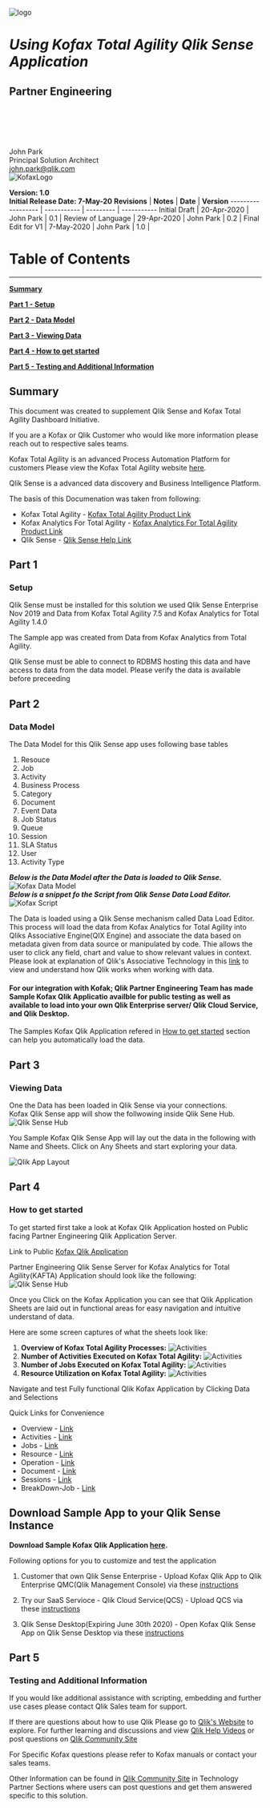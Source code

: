 ![logo](./media/image1.png)

# **_Using Kofax Total Agility  Qlik Sense Application_**

## **Partner Engineering**

<br>  
<br>
<br>
<br>

John Park  
Principal Solution Architect  
john.park@qlik.com  
![KofaxLogo](./media/kofax_logo.png)  

**Version: 1.0**  
**Initial Release Date: 7-May-20**
**Revisions**      | **Notes**   | **Date**  | **Version**
------------------ | ----------- | --------- | -----------
Initial Draft      | 20-Apr-2020 | John Park | 0.1         |
Review of Language | 29-Apr-2020 | John Park | 0.2         |
Final Edit for V1  | 7-May-2020 | John Park | 1.0         |

# Table of Contents

--------------------

[**Summary**](#summary)  

[**Part 1 - Setup**](#part-1)

[**Part 2 - Data Model**](#part-2)

[**Part 3 - Viewing Data**](#part-3)

[**Part 4 - How to get started**](#part-4)

[**Part 5 - Testing and Additional Information**](#part-5)

## **Summary**

This document was created to supplement Qlik Sense and Kofax Total Agility Dashboard Initiative.

If you are a Kofax or Qlik Customer who would like more information please reach out to respective sales teams.

Kofax Total Agility is an advanced Process Automation Platform for customers
Please view the Kofax Total Agility website [here](https://www.kofax.com/Products/totalagility/overview).

Qlik Sense is a advanced data discovery and Business Intelligence Platform.  
  
The basis of this Documenation was taken from following:  

- Kofax Total Agility - [Kofax Total Agility Product Link](hhttps://www.kofax.com/Products/totalagility/overview)  
- Kofax Analytics For Total Agility - [Kofax Analytics For Total Agility Product Link](https://www.kofax.com/Products/process-intelligence/analytics-for-totalagility)  
- Qlik Sense - [Qlik Sense Help Link](https://help.qlik.com/en-US/sense)

## **Part 1**

### Setup

Qlik Sense must be installed for this solution we used Qlik Sense Enterprise Nov 2019 and Data from Kofax Total Agility 7.5 and Kofax Analytics for Total Agility 1.4.0

The Sample app was created from Data from Kofax Analytics from Total Agility.

Qlik Sense must be able to connect to RDBMS hosting this data and have access to data from the data model. Please verify the data is available before preceeding

## **Part 2**

### Data Model  

The Data  Model for this Qlik Sense app uses following base tables 

1. Resouce  
2. Job  
3. Activity  
4. Business Process
5. Category  
6. Document  
7. Event Data
8. Job Status  
9. Queue
10. Session
11. SLA Status  
12. User  
13. Activity Type

**_Below is the Data Model after the Data is loaded to Qlik Sense._**  
![Kofax Data Model](./media/image-datamodel.png)   
**_Below is a snippet fo the Script from Qlik Sense Data Load Editor._**
![Kofax Script](./media/image-script.png)

The Data is loaded using a Qlik Sense mechanism called Data Load Editor.  This process will load the data from Kofax Analytics for Total Agility into Qliks Associative Engine(QIX Engine) and associate the data based on metadata given from data source or manipulated by code.
Thie allows the user to click any field, chart and value to show relevant values in context.
Please look at explanation of Qlik's Associative Technology in this [link](https://www.qlik.com/us/products/associative-difference) to view and understand how Qlik works when working with data.

#### For our integration with Kofak; Qlik Partner Engineering Team has made Sample Kofax Qlik Applicatio availble for public testing as well as available to load into your own Qlik Enterprise server/ Qlik Cloud Service, and Qlik Desktop.

The Samples Kofax Qlik Application refered in [How to get started](#part-4) section can help you automatically load the data.

## **Part 3**

### Viewing Data

One the Data has been loaded in Qlik Sense via your connections.  
Kofax Qlik Sense app will show the follwowing inside Qlik Sene Hub.  
![Qlik Sense Hub](./media/image-splash.jpeg)

You Sample Kofax Qlik Sense App will lay out the data in the following with Name and Sheets.  Click on Any Sheets and start exploring your data.

![Qlik App Layout](./media/image-layout.jpeg)

## **Part 4**

### How to get started

To get started first take a look at Kofax Qlik Application hosted on Public facing Partner Engineering Qlik Application Server.

Link to Public [Kofax Qlik Application](https://pe.qlik.com/hub/stream/9e2c6341-8f09-4cb1-a957-b4b9d87a3934)

Partner Engineering Qlik Sense Server for Kofax Analytics for Total Agility(KAFTA) Application should look like the following:  
![Qlik Sense Hub](./media/image-server.jpeg)

Once you Click on the Kofax Application you can see that Qlik Application Sheets are laid out in functional areas for easy navigation and intuitive understand of data.

Here are some screen captures of what the sheets look like:  

1. **Overview of Kofax Total Agility Processes:**
![Activities](./media/image-s4.png)
1. **Number of Activities Executed on Kofax Total Agility:**
![Activities](./media/image-s1.png)
1. **Number of Jobs Executed on Kofax Total Agility:**
![Activities](./media/image-s2.png)
1. **Resource Utilization on Kofax Total Agility:**
![Activities](./media/image-s3.png)  

Navigate and test Fully functional Qlik Kofax Application by Clicking Data and Selections

Quick Links for Convenience
- Overview  - [Link](https://pe.qlik.com/sense/app/f529a75d-3897-4b47-a6e8-da5e659d164d/sheet/08fb2ef3-30a5-4882-87fa-a3ecc1ad231b/state/analysis)  
- Activities - [Link](https://pe.qlik.com/sense/app/f529a75d-3897-4b47-a6e8-da5e659d164d/sheet/a74ebfb3-c957-49f3-a811-02abdaa4c1f3/state/analysis)  
- Jobs - [Link](https://pe.qlik.com/sense/app/f529a75d-3897-4b47-a6e8-da5e659d164d/sheet/67255a83-33cf-4cdf-b7be-35d883e59bb6/state/analysis)  
- Resource - [Link](https://pe.qlik.com/sense/app/f529a75d-3897-4b47-a6e8-da5e659d164d/sheet/0103380b-991d-4117-9046-8384702d3d3e/state/analysis)  
- Operation  - [Link](https://pe.qlik.com/sense/app/f529a75d-3897-4b47-a6e8-da5e659d164d/sheet/bbd99c9d-6a0a-4d25-977d-7c399e0a2abe/state/analysis)
- Document  - [Link](https://pe.qlik.com/sense/app/f529a75d-3897-4b47-a6e8-da5e659d164d/sheet/1d5b3e1c-0090-4f62-a185-d4c4647781d7/state/analysis)
- Sessions - [Link](https://pe.qlik.com/sense/app/f529a75d-3897-4b47-a6e8-da5e659d164d/sheet/d5f5e900-4440-4dac-ab1c-0f67f00d3cec/state/analysis)
- BreakDown-Job  - [Link](https://pe.qlik.com/sense/app/f529a75d-3897-4b47-a6e8-da5e659d164d/sheet/39998bf9-3be3-4f46-a796-4ece5892ed4f/state/analysis)

## Download Sample App to your Qlik Sense Instance  

**Download Sample Kofax Qlik Application [here](./application/KAFTA.qvf).**

Following options for you to customize and test the application  

1. Customer that own Qlik Sense Enterprise - Upload Kofax Qlik App to Qlik Enterprise QMC(Qlik Management Console) via these [instructions](https://help.qlik.com/en-US/sense/June2019/Subsystems/ManagementConsole/Content/Sense_QMC/import-apps.htm)

1. Try our SaaS Servioce - Qlik Cloud Service(QCS) - Upload QCS via these [instructions](https://help.qlik.com/en-US/cloud-services/Subsystems/Hub/Content/Sense_Hub/Apps/create-app-cloud-hub.htm)

1. Qlik Sense Desktop(Expiring June 30th 2020) - Open Kofax Qlik Sense App on Qlik Sense Desktop via these [instructions](https://help.qlik.com/en-US/sense/April2020/Subsystems/Hub/Content/Sense_Hub/Apps/open-app-dt.htm)

## **Part 5**

### Testing and Additional Information

If you would like additional assistance with scripting, embedding and further use cases please contact Qlik Sales team for support.

If there are questions about how to use Qlik Please go to [Qlik's Website](www.qlik.com) to explore.  For further learning and discussions and view [Qlik Help Videos](https://help.qlik.com/en-US/videos) or post questions on [Qlik Community Site
](https://community.qlik.com/)

For Specific Kofax questions please refer to Kofax manuals or contact your sales teams.

Other Information can be found in [Qlik Community Site](https://community.qlik.com/t5/Technology-Partners-Ecosystem/ct-p/qlik-ecosystem "Qlik Technology Partner Eco System") in Technology Partner Sections where users can post questions and get them answered specific to this solution.